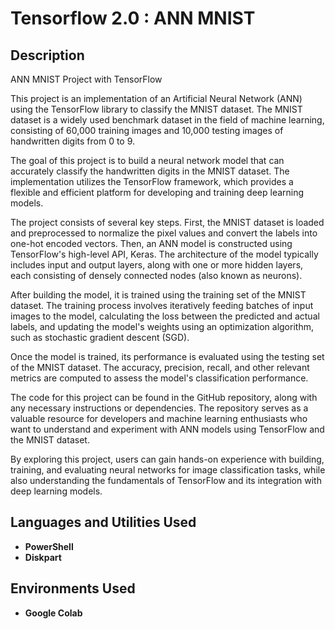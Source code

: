 <h1>Tensorflow 2.0 : ANN MNIST</h1>


<h2>Description</h2>
ANN MNIST Project with TensorFlow

This project is an implementation of an Artificial Neural Network (ANN) using the TensorFlow library to classify the MNIST dataset. The MNIST dataset is a widely used benchmark dataset in the field of machine learning, consisting of 60,000 training images and 10,000 testing images of handwritten digits from 0 to 9.

The goal of this project is to build a neural network model that can accurately classify the handwritten digits in the MNIST dataset. The implementation utilizes the TensorFlow framework, which provides a flexible and efficient platform for developing and training deep learning models.

The project consists of several key steps. First, the MNIST dataset is loaded and preprocessed to normalize the pixel values and convert the labels into one-hot encoded vectors. Then, an ANN model is constructed using TensorFlow's high-level API, Keras. The architecture of the model typically includes input and output layers, along with one or more hidden layers, each consisting of densely connected nodes (also known as neurons).

After building the model, it is trained using the training set of the MNIST dataset. The training process involves iteratively feeding batches of input images to the model, calculating the loss between the predicted and actual labels, and updating the model's weights using an optimization algorithm, such as stochastic gradient descent (SGD).

Once the model is trained, its performance is evaluated using the testing set of the MNIST dataset. The accuracy, precision, recall, and other relevant metrics are computed to assess the model's classification performance.

The code for this project can be found in the GitHub repository, along with any necessary instructions or dependencies. The repository serves as a valuable resource for developers and machine learning enthusiasts who want to understand and experiment with ANN models using TensorFlow and the MNIST dataset.

By exploring this project, users can gain hands-on experience with building, training, and evaluating neural networks for image classification tasks, while also understanding the fundamentals of TensorFlow and its integration with deep learning models.
<br />


<h2>Languages and Utilities Used</h2>

- <b>PowerShell</b> 
- <b>Diskpart</b>

<h2>Environments Used </h2>

- <b>Google Colab</b>


<!--
 ```diff
- text in red
+ text in green
! text in orange
# text in gray
@@ text in purple (and bold)@@
```
--!>
